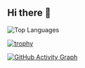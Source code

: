 ## Hi there 👋

<!--
**Mohammad-Sayyad/Mohammad-Sayyad** is a ✨ _special_ ✨ repository because its `README.md` (this file) appears on your GitHub profile.

Here are some ideas to get you started:

- 🔭 I’m currently working on ...
- 🌱 I’m currently learning ...
- 👯 I’m looking to collaborate on ...
- 🤔 I’m looking for help with ...
- 💬 Ask me about ...
- 📫 How to reach me: ...
- 😄 Pronouns: ...
- ⚡ Fun fact: ...
-->



![Top Languages](https://github-readme-stats.vercel.app/api/top-langs/?username=Mohammad-Sayyad&layout=compact&theme=radical)

[![trophy](https://github-profile-trophy.vercel.app/?username=Mohammad-Sayyad&theme=radical)](https://github.com/ryo-ma/github-profile-trophy)

[![GitHub Activity Graph](https://activity-graph.herokuapp.com/graph?username=Mohammad-Sayyad&theme=radical)](https://github.com/ashutosh00710/github-readme-activity-graph)


